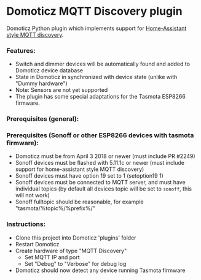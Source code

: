# Domoticz MQTT Discovery plugin
Domoticz Python plugin which implements support for [Home-Assistant style MQTT discovery](https://home-assistant.io/docs/mqtt/discovery/).

### Features:
- Switch and dimmer devices will be automatically found and added to Domoticz device database
- State in Domoticz in synchronized with device state (unlike with "Dummy hardware")
- Note: Sensors are not yet supported
- The plugin has some special adaptations for the Tasmota ESP8266 firmware.

### Prerequisites (general):

### Prerequisites (Sonoff or other ESP8266 devices with tasmota firmware):
- Domoticz must be from April 3 2018 or newer (must include PR #2249)
- Sonoff devices must be flashed with 5.11.1c or newer (must include support for home-assistant style MQTT discovery)
- Sonoff devices must have option 19 set to 1 (setoption19 1)
- Sonoff devices must be connected to MQTT server, and must have individual topics (by default all devices topic will be set to `sonoff`, this will not work)
- Sonoff fulltopic should be reasonable, for example "tasmota/%topic%/%prefix%/"

### Instructions:
- Clone this project into Domoticz 'plugins' folder
- Restart Domoticz
- Create hardware of type "MQTT Discovery"
  - Set MQTT IP and port
  - Set "Debug" to "Verbose" for debug log
- Domoticz should now detect any device running Tasmota firmware
